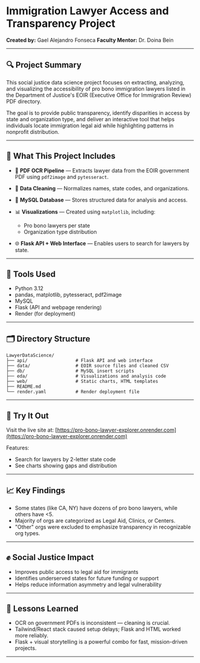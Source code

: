 # Immigration Lawyer Access and Transparency Project

**Created by:** Gael Alejandro Fonseca
**Faculty Mentor:** Dr. Doina Bein

---

## 🔍 Project Summary

This social justice data science project focuses on extracting, analyzing, and visualizing the accessibility of pro bono immigration lawyers listed in the Department of Justice's EOIR (Executive Office for Immigration Review) PDF directory.

The goal is to provide public transparency, identify disparities in access by state and organization type, and deliver an interactive tool that helps individuals locate immigration legal aid while highlighting patterns in nonprofit distribution.

---

## 📁 What This Project Includes

* 🧠 **PDF OCR Pipeline** — Extracts lawyer data from the EOIR government PDF using `pdf2image` and `pytesseract`.
* 🧹 **Data Cleaning** — Normalizes names, state codes, and organizations.
* 💾 **MySQL Database** — Stores structured data for analysis and access.
* 📊 **Visualizations** — Created using `matplotlib`, including:

  * Pro bono lawyers per state
  * Organization type distribution
* 🌐 **Flask API + Web Interface** — Enables users to search for lawyers by state.

---

## 🧪 Tools Used

* Python 3.12
* pandas, matplotlib, pytesseract, pdf2image
* MySQL
* Flask (API and webpage rendering)
* Render (for deployment)

---

## 🗂️ Directory Structure

```
LawyerDataScience/
├── api/                  # Flask API and web interface
├── data/                 # EOIR source files and cleaned CSV
├── db/                   # MySQL insert scripts
├── eda/                  # Visualizations and analysis code
├── web/                  # Static charts, HTML templates
├── README.md
└── render.yaml           # Render deployment file
```

---

## 🚀 Try It Out

Visit the live site at: [https://pro-bono-lawyer-explorer.onrender.com](https://pro-bono-lawyer-explorer.onrender.com) 

Features:

* Search for lawyers by 2-letter state code
* See charts showing gaps and distribution

---

## 📈 Key Findings

* Some states (like CA, NY) have dozens of pro bono lawyers, while others have <5.
* Majority of orgs are categorized as Legal Aid, Clinics, or Centers.
* "Other" orgs were excluded to emphasize transparency in recognizable org types.

---

## ✊ Social Justice Impact

* Improves public access to legal aid for immigrants
* Identifies underserved states for future funding or support
* Helps reduce information asymmetry and legal vulnerability

---

## 🧠 Lessons Learned

* OCR on government PDFs is inconsistent — cleaning is crucial.
* Tailwind/React stack caused setup delays; Flask and HTML worked more reliably.
* Flask + visual storytelling is a powerful combo for fast, mission-driven projects.

---
